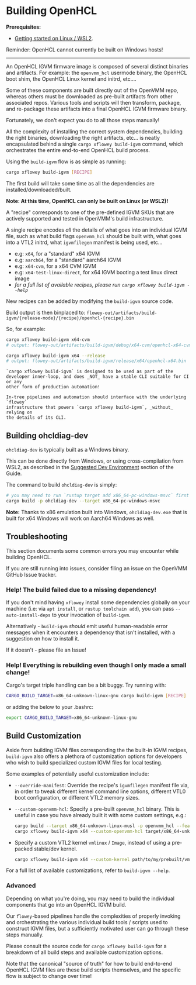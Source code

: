 # Building OpenHCL

**Prerequisites:**

- [Getting started on Linux / WSL2](./linux.md).

Reminder: OpenHCL cannot currently be built on Windows hosts!

* * *

An OpenHCL IGVM firmware image is composed of several distinct binaries and
artifacts. For example: the `openvmm_hcl` usermode binary, the OpenHCL boot
shim, the OpenHCL Linux kernel and initrd, etc....

Some of these components are built directly out of the OpenVMM repo, whereas
others must be downloaded as pre-built artifacts from other associated repos.
Various tools and scripts will then transform, package, and re-package these
artifacts into a final OpenHCL IGVM firmware binary.

Fortunately, we don't expect you do to all those steps manually!

All the complexity of installing the correct system dependencies, building the
right binaries, downloading the right artifacts, etc... is neatly encapsulated
behind a single `cargo xflowey build-igvm` command, which orchestrates the
entire end-to-end OpenHCL build process.

Using the `build-igvm` flow is as simple as running:

```bash
cargo xflowey build-igvm [RECIPE]
```

The first build will take some time as all the dependencies are
installed/downloaded/built.

**Note: At this time, OpenHCL can only be built on Linux (or WSL2)!**

A "recipe" corresponds to one of the pre-defined IGVM SKUs that are actively
supported and tested in OpenVMM's build infrastructure.

A single recipe encodes _all_ the details of what goes into an individual IGVM
file, such as what build flags `openvmm_hcl` should be built with, what goes
into a VTL2 initrd, what `igvmfilegen` manifest is being used, etc...

- e.g: `x64`, for a "standard" x64 IGVM
- e.g: `aarch64`, for a "standard" aarch64 IGVM
- e.g: `x64-cvm`, for a x64 CVM IGVM
- e.g: `x64-test-linux-direct`, for x64 IGVM booting a test linux direct image
- _for a full list of available recipes, please run `cargo xflowey build-igvm --help`_

New recipes can be added by modifying the `build-igvm` source code.

Build output is then binplaced to: `flowey-out/artifacts/build-igvm/{release-mode}/{recipe}/openhcl-{recipe}.bin`

So, for example:

```bash
cargo xflowey build-igvm x64-cvm
# output: flowey-out/artifacts/build-igvm/debug/x64-cvm/openhcl-x64-cvm.bin

cargo xflowey build-igvm x64 --release
# output: flowey-out/artifacts/build-igvm/release/x64/openhcl-x64.bin
```

```admonish warning
`cargo xflowey build-igvm` is designed to be used as part of the
developer inner-loop, and does _NOT_ have a stable CLI suitable for CI or any
other form of production automation!

In-tree pipelines and automation should interface with the underlying `flowey`
infrastructure that powers `cargo xflowey build-igvm`, _without_ relying on
the details of its CLI.
```

## Building ohcldiag-dev

`ohcldiag-dev` is typically built as a Windows binary.

This can be done directly from Windows, or using cross-compilation from WSL2, as
described in the [Suggested Dev Environment](../getting_started/suggested_dev_env.md#wsl2-cross-compiling-from-wsl2-to-windows)
section of the Guide.

The command to build `ohcldiag-dev` is simply:

```sh
# you may need to run `rustup target add x86_64-pc-windows-msvc` first
cargo build -p ohcldiag-dev --target x86_64-pc-windows-msvc
```

**Note:** Thanks to x86 emulation built into Windows, `ohcldiag-dev.exe` that is
built for x64 Windows will work on Aarch64 Windows as well.

## Troubleshooting

This section documents some common errors you may encounter while building
OpenHCL.

If you are still running into issues, consider filing an issue on the OpenVMM
GitHub Issue tracker.

### Help! The build failed due to a missing dependency!

If you don't mind having `xflowey` install some dependencies globally on your
machine (i.e: via `apt install`, or `rustup toolchain add`), you can pass
`--auto-install-deps` to your invocation of `build-igvm`.

Alternatively - `build-igvm` _should_ emit useful human-readable error messages
when it encounters a dependency that isn't installed, with a suggestion on how
to install it.

If it doesn't - please file an Issue!

### Help! Everything is rebuilding even though I only made a small change!

Cargo's target triple handling can be a bit buggy. Try running with:

```bash
CARGO_BUILD_TARGET=x86_64-unknown-linux-gnu cargo build-igvm [RECIPE]
```

or adding the below to your .bashrc:

```bash
export CARGO_BUILD_TARGET=x86_64-unknown-linux-gnu
```

## Build Customization

Aside from building IGVM files corresponding the the built-in IGVM recipes,
`build-igvm` also offers a plethora of customization options for developers who
wish to build specialized custom IGVM files for local testing.

Some examples of potentially useful customization include:

  * `--override-manifest`: Override the recipe's `igvmfilegen` manifest file
    via, in order to tweak different kernel command line options, different VTL0
    boot configuration, or different VTL2 memory sizes.

  * `--custom-openvmm-hcl`: Specify a pre-built `openvmm_hcl` binary. This is
    useful in case you have already built it with some custom settings, e.g.:

    ```bash
    cargo build --target x86_64-unknown-linux-musl -p openvmm_hcl --features myfeature
    cargo xflowey build-igvm x64 --custom-openvmm-hcl target/x86_64-unknown-linux-musl/debug/openvmm_hcl
    ```

  * Specify a custom VTL2 kernel `vmlinux` / `Image`, instead of using a
    pre-packed stable/dev kernel.

    ```bash
    cargo xflowey build-igvm x64 --custom-kernel path/to/my/prebuilt/vmlinux
    ```

For a full list of available customizations, refer to `build-igvm --help`.

### Advanced

Depending on what you're doing, you may need to build the individual components
that go into an OpenHCL IGVM build.

Our `flowey`-based pipelines handle the complexities of properly invoking and
orchestrating the various individual build tools / scripts used to construct
IGVM files, but a sufficiently motivated user can go through these steps
manually.

Please consult the source code for `cargo xflowey build-igvm` for a breakdown of
all build steps and available customization options.

Note that the canonical "source of truth" for how to build end-to-end OpenHCL
IGVM files are these build scripts themselves, and the specific flow is subject
to change over time!
